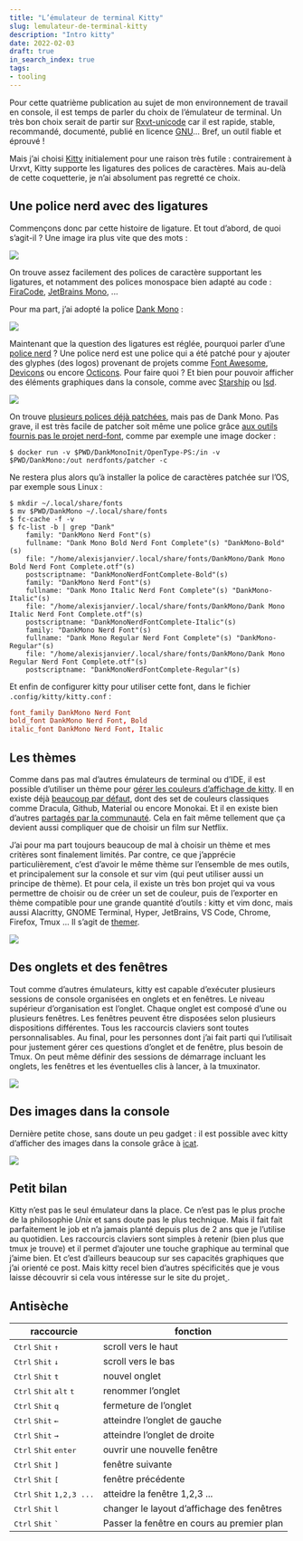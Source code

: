 ```yaml
---
title: "L’émulateur de terminal Kitty"
slug: lemulateur-de-terminal-kitty
description: "Intro kitty"
date: 2022-02-03
draft: true
in_search_index: true
tags:
- tooling
---
```


Pour cette quatrième publication au sujet de mon environnement de travail en console, il est temps de parler du choix de l’émulateur de terminal. Un très bon choix serait de partir sur [Rxvt-unicode](http://software.schmorp.de/pkg/rxvt-unicode.html) car il est rapide, stable, recommandé, documenté, publié en licence [GNU](https://fr.wikipedia.org/wiki/Licence_publique_g%C3%A9n%C3%A9rale_GNU)... Bref, un outil fiable et éprouvé !

Mais j’ai choisi [Kitty](https://sw.kovidgoyalthemer.net/kitty/) initialement pour une raison très futile : contrairement à Urxvt, Kitty supporte les ligatures des polices de caractères. Mais au-delà de cette coquetterie, je n’ai absolument pas regretté ce choix.

## Une police nerd avec des ligatures

Commençons donc par cette histoire de ligature. Et tout d’abord, de quoi s’agit-il ? Une image ira plus vite que des mots :

![](3_travaux/1_travaux-en-cours/la-console/attachments/Capture%20d’écran%20de%202021-11-18%2006-41-03.png)

On trouve assez facilement des polices de caractère supportant les ligatures, et notamment des polices monospace bien adapté au code : [FiraCode](https://github.com/tonsky/FiraCode), [JetBrains Mono](https://www.jetbrains.com/lp/mono/?ref=betterwebtype), ...

Pour ma part, j’ai adopté la police [Dank Mono](https://www.thefontsmaster.com/download-dank-mono-2-fonts/) :

![](3_travaux/1_travaux-en-cours/la-console/attachments/dankMono.png)

Maintenant que la question des ligatures est réglée, pourquoi parler d’une [police nerd](https://www.nerdfonts.com) ? Une police nerd est une police qui a été patché pour y ajouter des glyphes (des logos) provenant de projets comme [Font Awesome](https://github.com/FortAwesome/Font-Awesome), [Devicons](http://vorillaz.github.io/devicons/) ou encore [Octicons](https://github.com/github/octicons). Pour faire quoi ? Et bien pour pouvoir afficher des éléments graphiques dans la console, comme avec [Starship](https://starship.rs/) ou [lsd](https://github.com/Peltoche/lsd).

![](3_travaux/1_travaux-en-cours/la-console/attachments/Capture%20d’écran%20de%202021-11-18%2007-12-04.png)

On trouve [plusieurs polices déjà patchées](https://www.nerdfonts.com/font-downloads), mais pas de Dank Mono. Pas grave, il est très facile de patcher soit même une police grâce [aux outils fournis pas le projet nerd-font](https://github.com/ryanoasis/nerd-fonts#font-patcher), comme par exemple une image docker :

```shell
$ docker run -v $PWD/DankMonoInit/OpenType-PS:/in -v $PWD/DankMono:/out nerdfonts/patcher -c
```

Ne restera plus alors qu’à installer la police de caractères patchée sur l’OS, par exemple sous Linux :

```shell
$ mkdir ~/.local/share/fonts
$ mv $PWD/DankMono ~/.local/share/fonts
$ fc-cache -f -v
$ fc-list -b | grep "Dank"
	family: "DankMono Nerd Font"(s)
	fullname: "Dank Mono Bold Nerd Font Complete"(s) "DankMono-Bold"(s)
	file: "/home/alexisjanvier/.local/share/fonts/DankMono/Dank Mono Bold Nerd Font Complete.otf"(s)
	postscriptname: "DankMonoNerdFontComplete-Bold"(s)
	family: "DankMono Nerd Font"(s)
	fullname: "Dank Mono Italic Nerd Font Complete"(s) "DankMono-Italic"(s)
	file: "/home/alexisjanvier/.local/share/fonts/DankMono/Dank Mono Italic Nerd Font Complete.otf"(s)
	postscriptname: "DankMonoNerdFontComplete-Italic"(s)
	family: "DankMono Nerd Font"(s)
	fullname: "Dank Mono Regular Nerd Font Complete"(s) "DankMono-Regular"(s)
	file: "/home/alexisjanvier/.local/share/fonts/DankMono/Dank Mono Regular Nerd Font Complete.otf"(s)
	postscriptname: "DankMonoNerdFontComplete-Regular"(s)
```

Et enfin de configurer kitty pour utiliser cette font, dans le fichier `.config/kitty/kitty.conf` :

```conf
font_family DankMono Nerd Font
bold_font DankMono Nerd Font, Bold
italic_font DankMono Nerd Font, Italic
```

## Les thèmes

Comme dans pas mal d’autres émulateurs de terminal ou d’IDE, il est possible d’utiliser un thème pour [gérer les couleurs d’affichage de kitty](https://sw.kovidgoyal.net/kitty/kittens/themes/?highlight=theme). Il en existe déjà [beaucoup par défaut](https://github.com/kovidgoyal/kitty-themes), dont des set de couleurs classiques comme Dracula, Github, Material ou encore Monokai. Et il en existe bien d’autres [partagés par la communauté](https://github.com/dexpota/kitty-themes). Cela en fait même tellement que ça devient aussi compliquer que de choisir un film sur Netflix.

J’ai pour ma part toujours beaucoup de mal à choisir un thème et mes critères sont finalement limités. Par contre, ce que j’apprécie particulièrement, c’est d’avoir le même thème sur l’ensemble de mes outils, et principalement sur la console et sur vim (qui peut utiliser aussi un principe de thème). Et pour cela, il existe un très bon projet qui va vous permettre de choisir ou de créer un set de couleur, puis de l’exporter en thème compatible pour une grande quantité d’outils : kitty et vim donc, mais aussi Alacritty, GNOME Terminal, Hyper, JetBrains, VS Code, Chrome, Firefox, Tmux ... Il s’agit de [themer](https://themer.dev/). 

![](3_travaux/1_travaux-en-cours/la-console/attachments/Capture%20d’écran%20de%202021-11-20%2008-31-35.png)

## Des onglets et des fenêtres

Tout comme d’autres émulateurs, kitty est capable d’exécuter plusieurs sessions de console organisées en onglets et en fenêtres. Le niveau supérieur d’organisation est l’onglet. Chaque onglet est composé d’une ou plusieurs fenêtres. Les fenêtres peuvent être disposées selon plusieurs dispositions différentes. Tous les raccourcis  claviers  sont toutes personnalisables. Au final, pour les personnes dont j’ai fait parti qui l’utilisait pour justement gérer ces questions d’onglet et de fenêtre, plus besoin de Tmux. On peut même définir des sessions de démarrage incluant les onglets, les fenêtres et les éventuelles clis à lancer, à la tmuxinator.

![](3_travaux/1_travaux-en-cours/la-console/attachments/kitty3.png)

## Des images dans la console

Dernière petite chose, sans doute un peu gadget : il est possible avec kitty d’afficher des images dans la console grâce à [icat](https://sw.kovidgoyal.net/kitty/kittens/icat/?highlight=icat).

![](3_travaux/1_travaux-en-cours/la-console/attachments/Capture%20d’écran%20de%202021-11-20%2009-00-09.png)

## Petit bilan

Kitty n’est pas le seul émulateur dans la place. Ce n’est pas le plus proche de la philosophie *Unix* et sans doute pas le plus technique. Mais il fait fait parfaitement le job et n’a jamais planté depuis plus de 2 ans que je l’utilise au quotidien. Les raccourcis claviers sont simples à retenir (bien plus que tmux je trouve) et il permet d’ajouter une touche graphique au terminal que j’aime bien. Et c’est d’ailleurs beaucoup sur ses capacités graphiques que j’ai orienté ce post. Mais kitty recel bien d’autres spécificités que je vous laisse découvrir si cela vous intéresse sur le site du projet[ ](https://sw.kovidgoyal.net/kitty/kittens/custom/).

## Antisèche

| raccourcie                                                  | fonction                                   |
| ----------------------------------------------------------- | ------------------------------------------ |
| <kbd>Ctrl</kbd> <kbd>Shit</kbd> <kbd>↑</kbd>                | scroll vers le haut                        |
| <kbd>Ctrl</kbd> <kbd>Shit</kbd> <kbd>↓</kbd>                | scroll vers le bas                         |
| <kbd>Ctrl</kbd> <kbd>Shit</kbd> <kbd>t</kbd>                | nouvel onglet                              |
| <kbd>Ctrl</kbd> <kbd>Shit</kbd> <kbd>alt</kbd> <kbd>t</kbd> | renommer l’onglet                          |
| <kbd>Ctrl</kbd> <kbd>Shit</kbd> <kbd>q</kbd>                | fermeture de l’onglet                      |
| <kbd>Ctrl</kbd> <kbd>Shit</kbd> <kbd>←</kbd>                | atteindre l’onglet de gauche               |
| <kbd>Ctrl</kbd> <kbd>Shit</kbd> <kbd>→</kbd>                | atteindre l’onglet de droite               |
| <kbd>Ctrl</kbd> <kbd>Shit</kbd> <kbd>enter</kbd>            | ouvrir une nouvelle fenêtre                |
| <kbd>Ctrl</kbd> <kbd>Shit</kbd> <kbd>]</kbd>                | fenêtre suivante                           |
| <kbd>Ctrl</kbd> <kbd>Shit</kbd> <kbd>[</kbd>                | fenêtre précédente                         |
| <kbd>Ctrl</kbd> <kbd>Shit</kbd> <kbd>1,2,3 ...</kbd>        | atteidre la fenêtre 1,2,3 ...              |
| <kbd>Ctrl</kbd> <kbd>Shit</kbd> <kbd>l</kbd>                | changer le layout d’affichage des fenêtres |
| <kbd>Ctrl</kbd> <kbd>Shit</kbd> <kbd>`</kbd>                | Passer la fenêtre en cours au premier plan |
